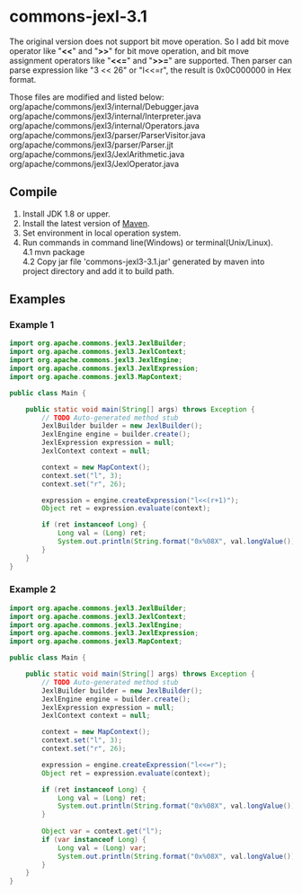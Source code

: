 commons-jexl-3.1
================
The original version does not support bit move operation. So I add bit move operator like "**<<**" and "**>>**" for bit move operation, and bit move assignment operators like "**<<=**" and "**>>=**" are supported. Then parser can parse expression like "3 << 26" or "l<<=r", the result is 0x0C000000 in Hex format.

Those files are modified and listed below:  
org/apache/commons/jexl3/internal/Debugger.java  
org/apache/commons/jexl3/internal/Interpreter.java  
org/apache/commons/jexl3/internal/Operators.java  
org/apache/commons/jexl3/parser/ParserVisitor.java  
org/apache/commons/jexl3/parser/Parser.jjt  
org/apache/commons/jexl3/JexlArithmetic.java  
org/apache/commons/jexl3/JexlOperator.java  

## Compile
1.  Install JDK 1.8 or upper.  
2.  Install the latest version of [Maven](http://maven.apache.org/).  
3.  Set environment in local operation system.  
4.  Run commands in command line(Windows) or terminal(Unix/Linux).  
4.1 mvn package  
4.2 Copy jar file 'commons-jexl3-3.1.jar' generated by maven into project directory and add it to build path.  

## Examples

### Example 1
````java
import org.apache.commons.jexl3.JexlBuilder;
import org.apache.commons.jexl3.JexlContext;
import org.apache.commons.jexl3.JexlEngine;
import org.apache.commons.jexl3.JexlExpression;
import org.apache.commons.jexl3.MapContext;

public class Main {

	public static void main(String[] args) throws Exception {
		// TODO Auto-generated method stub
		JexlBuilder builder = new JexlBuilder();
		JexlEngine engine = builder.create();
		JexlExpression expression = null;
		JexlContext context = null;

		context = new MapContext();
		context.set("l", 3);
		context.set("r", 26);

		expression = engine.createExpression("l<<(r+1)");
		Object ret = expression.evaluate(context);

		if (ret instanceof Long) {
			Long val = (Long) ret;
			System.out.println(String.format("0x%08X", val.longValue()));
		}
	}
}
````

### Example 2
````java
import org.apache.commons.jexl3.JexlBuilder;
import org.apache.commons.jexl3.JexlContext;
import org.apache.commons.jexl3.JexlEngine;
import org.apache.commons.jexl3.JexlExpression;
import org.apache.commons.jexl3.MapContext;

public class Main {

	public static void main(String[] args) throws Exception {
		// TODO Auto-generated method stub
		JexlBuilder builder = new JexlBuilder();
		JexlEngine engine = builder.create();
		JexlExpression expression = null;
		JexlContext context = null;

		context = new MapContext();
		context.set("l", 3);
		context.set("r", 26);

		expression = engine.createExpression("l<<=r");
		Object ret = expression.evaluate(context);

		if (ret instanceof Long) {
			Long val = (Long) ret;
			System.out.println(String.format("0x%08X", val.longValue()));
		}
		
		Object var = context.get("l");
		if (var instanceof Long) {
			Long val = (Long) var;
			System.out.println(String.format("0x%08X", val.longValue()));
		}
	}
}
````
